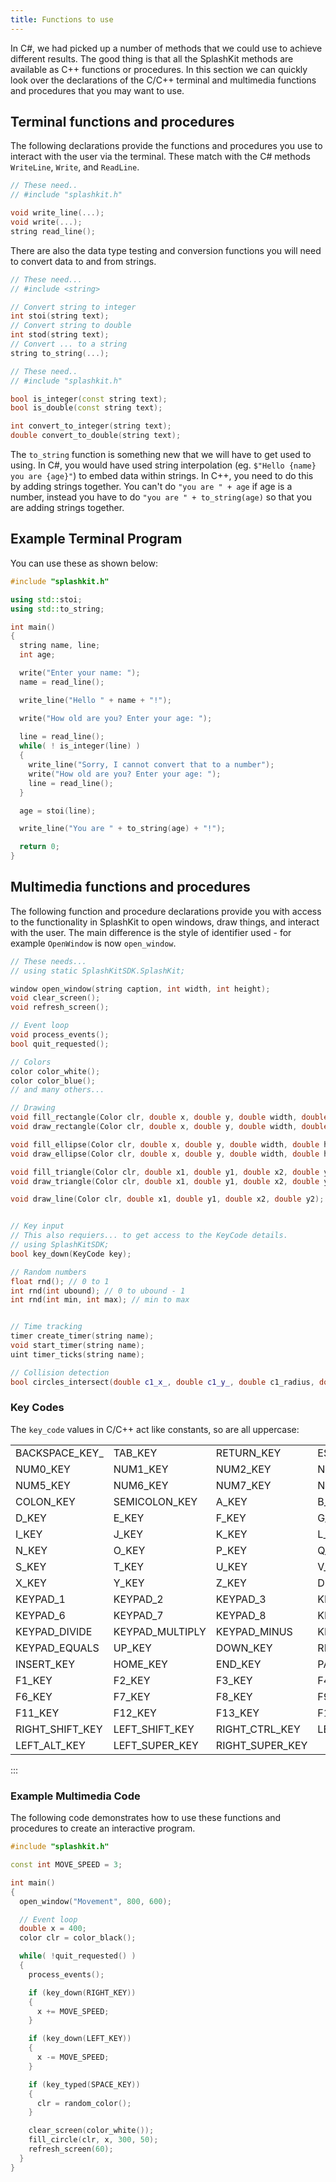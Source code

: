 ```yaml
---
title: Functions to use
---
```


In C#, we had picked up a number of methods that we could use to achieve different results. The good thing is that all the SplashKit methods are available as C++ functions or procedures. In this section we can quickly look over the declarations of the C/C++ terminal and multimedia functions and procedures that you may want to use.

## Terminal functions and procedures

The following declarations provide the functions and procedures you use to interact with the user via the terminal. These match with the C# methods `WriteLine`, `Write`, and `ReadLine`.

```cpp
// These need..
// #include "splashkit.h"

void write_line(...);
void write(...);
string read_line();
```

There are also the data type testing and conversion functions you will need to convert data to and from strings.

```cpp
// These need...
// #include <string>

// Convert string to integer
int stoi(string text);
// Convert string to double
int stod(string text);
// Convert ... to a string
string to_string(...);

// These need..
// #include "splashkit.h"

bool is_integer(const string text);
bool is_double(const string text);

int convert_to_integer(string text);
double convert_to_double(string text);
```

The `to_string` function is something new that we will have to get used to using. In C#, you would have used string interpolation (eg. `$"Hello {name} you are {age}"`) to embed data within strings. In C++, you need to do this by adding strings together. You can't do `"you are " + age` if age is a number, instead you have to do `"you are " + to_string(age)` so that you are adding strings together.

## Example Terminal Program

You can use these as shown below:

```cpp
#include "splashkit.h"

using std::stoi;
using std::to_string;

int main()
{
  string name, line;
  int age;

  write("Enter your name: ");
  name = read_line();

  write_line("Hello " + name + "!");

  write("How old are you? Enter your age: ");
  
  line = read_line();
  while( ! is_integer(line) )
  {
    write_line("Sorry, I cannot convert that to a number");
    write("How old are you? Enter your age: ");
    line = read_line();
  }

  age = stoi(line);

  write_line("You are " + to_string(age) + "!");

  return 0;
}
```

## Multimedia functions and procedures

The following function and procedure declarations provide you with access to the functionality in SplashKit to open windows, draw things, and interact with the user. The main difference is the style of identifier used - for example `OpenWindow` is now `open_window`.

```cpp
// These needs...
// using static SplashKitSDK.SplashKit;

window open_window(string caption, int width, int height);
void clear_screen();
void refresh_screen();

// Event loop
void process_events();
bool quit_requested();

// Colors
color color_white();
color color_blue();
// and many others...

// Drawing
void fill_rectangle(Color clr, double x, double y, double width, double height);
void draw_rectangle(Color clr, double x, double y, double width, double height);

void fill_ellipse(Color clr, double x, double y, double width, double height);
void draw_ellipse(Color clr, double x, double y, double width, double height);

void fill_triangle(Color clr, double x1, double y1, double x2, double y2, double x3, double y3);
void draw_triangle(Color clr, double x1, double y1, double x2, double y2, double x3, double y3);

void draw_line(Color clr, double x1, double y1, double x2, double y2);


// Key input
// This also requiers... to get access to the KeyCode details.
// using SplashKitSDK;
bool key_down(KeyCode key);

// Random numbers
float rnd(); // 0 to 1
int rnd(int ubound); // 0 to ubound - 1
int rnd(int min, int max); // min to max


// Time tracking
timer create_timer(string name);
void start_timer(string name);
uint timer_ticks(string name);

// Collision detection
bool circles_intersect(double c1_x_, double c1_y_, double c1_radius, double c2_x, double c2_y, double c2_radius);

```

### Key Codes

The `key_code` values in C/C++ act like constants, so are all uppercase:

||||||
|--|--|--|--|--|
| BACKSPACE_KEY_ | TAB_KEY | RETURN_KEY | ESCAPE_KEY | SPACE_KEY |
| NUM0_KEY | NUM1_KEY | NUM2_KEY | NUM3_KEY | NUM4_KEY |
| NUM5_KEY | NUM6_KEY | NUM7_KEY | NUM8_KEY | NUM9_KEY |
| COLON_KEY | SEMICOLON_KEY | A_KEY | B_KEY | C_KEY |
| D_KEY | E_KEY | F_KEY | G_KEY | H_KEY |
| I_KEY | J_KEY | K_KEY | L_KEY | M_KEY |
| N_KEY | O_KEY | P_KEY | Q_KEY | R_KEY |
| S_KEY | T_KEY | U_KEY | V_KEY | W_KEY |
| X_KEY | Y_KEY | Z_KEY | DELETE_KEY | KEYPAD_0 |
| KEYPAD_1 | KEYPAD_2 | KEYPAD_3 | KEYPAD_4 | KEYPAD_5 |
| KEYPAD_6 | KEYPAD_7 | KEYPAD_8 | KEYPAD_9 | KEYPAD_PERIOD |
| KEYPAD_DIVIDE | KEYPAD_MULTIPLY | KEYPAD_MINUS | KEYPAD_PLUS | KEYPAD_ENTER |
| KEYPAD_EQUALS | UP_KEY | DOWN_KEY | RIGHT_KEY | LEFT_KEY |
| INSERT_KEY | HOME_KEY | END_KEY | PAGE_UP_KEY | PAGE_DOWN_KEY |
| F1_KEY | F2_KEY | F3_KEY | F4_KEY | F5_KEY |
| F6_KEY | F7_KEY | F8_KEY | F9_KEY | F10_KEY |
| F11_KEY | F12_KEY | F13_KEY | F14_KEY | F15_KEY |
| RIGHT_SHIFT_KEY | LEFT_SHIFT_KEY | RIGHT_CTRL_KEY | LEFT_CTRL_KEY | RIGHT_ALT_KEY |
| LEFT_ALT_KEY | LEFT_SUPER_KEY | RIGHT_SUPER_KEY | | |

:::

### Example Multimedia Code

The following code demonstrates how to use these functions and procedures to create an interactive program.

```cpp
#include "splashkit.h"

const int MOVE_SPEED = 3;

int main()
{
  open_window("Movement", 800, 600);

  // Event loop
  double x = 400;
  color clr = color_black();

  while( !quit_requested() )
  {
    process_events();

    if (key_down(RIGHT_KEY))
    {
      x += MOVE_SPEED;
    }

    if (key_down(LEFT_KEY))
    {
      x -= MOVE_SPEED;
    }

    if (key_typed(SPACE_KEY))
    {
      clr = random_color();
    }

    clear_screen(color_white());
    fill_circle(clr, x, 300, 50);
    refresh_screen(60);
  }
}
```
